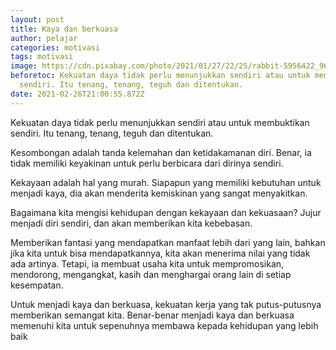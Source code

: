 ```yaml
---
layout: post
title: Kaya dan berkuasa
author: pelajar
categories: motivasi
tags: motivasi
image: https://cdn.pixabay.com/photo/2021/01/27/22/25/rabbit-5956422_960_720.jpg
beforetoc: Kekuatan daya tidak perlu menunjukkan sendiri atau untuk membuktikan
  sendiri. Itu tenang, tenang, teguh dan ditentukan.
date: 2021-02-26T21:00:55.872Z
---
```

Kekuatan daya tidak perlu menunjukkan sendiri atau untuk membuktikan sendiri. Itu tenang, tenang, teguh dan ditentukan.

Kesombongan adalah tanda kelemahan dan ketidakamanan diri. Benar, ia tidak memiliki keyakinan untuk perlu berbicara dari dirinya sendiri.

Kekayaan adalah hal yang murah. Siapapun yang memiliki kebutuhan untuk menjadi kaya, dia akan menderita kemiskinan yang sangat menyakitkan.

Bagaimana kita mengisi kehidupan dengan kekayaan dan kekuasaan? Jujur menjadi diri sendiri, dan akan memberikan kita kebebasan.

Memberikan fantasi yang mendapatkan manfaat lebih dari yang lain, bahkan jika kita untuk bisa mendapatkannya, kita akan menerima nilai yang tidak ada artinya. Tetapi, ia membuat usaha kita untuk mempromosikan, mendorong, mengangkat, kasih dan menghargai orang lain di setiap kesempatan.

Untuk menjadi kaya dan berkuasa, kekuatan kerja yang tak putus-putusnya memberikan semangat kita. Benar-benar menjadi kaya dan berkuasa memenuhi kita untuk sepenuhnya membawa kepada kehidupan yang lebih baik
